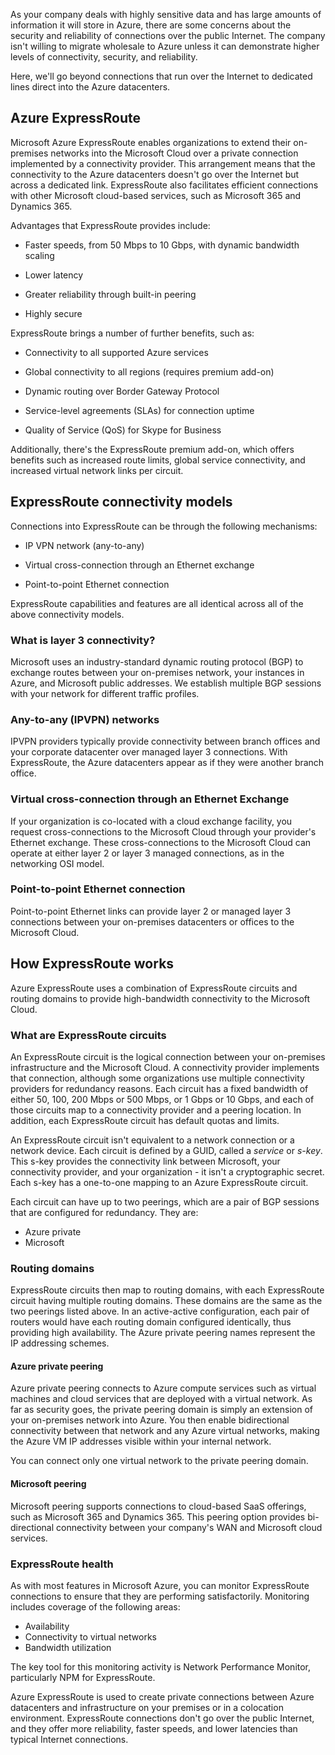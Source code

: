 As your company deals with highly sensitive data and has large amounts of information it will store in Azure, there are some concerns about the security and reliability of connections over the public Internet. The company isn't willing to migrate wholesale to Azure unless it can demonstrate higher levels of connectivity, security, and reliability.

Here, we'll go beyond connections that run over the Internet to dedicated lines direct into the Azure datacenters.

## Azure ExpressRoute

Microsoft Azure ExpressRoute enables organizations to extend their on-premises networks into the Microsoft Cloud over a private connection implemented by a connectivity provider. This arrangement means that the connectivity to the Azure datacenters doesn't go over the Internet but across a dedicated link. ExpressRoute also facilitates efficient connections with other Microsoft cloud-based services, such as Microsoft 365 and Dynamics 365.

Advantages that ExpressRoute provides include:

- Faster speeds, from 50 Mbps to 10 Gbps, with dynamic bandwidth scaling

- Lower latency

- Greater reliability through built-in peering

- Highly secure

ExpressRoute brings a number of further benefits, such as:

- Connectivity to all supported Azure services

- Global connectivity to all regions (requires premium add-on)

- Dynamic routing over Border Gateway Protocol

- Service-level agreements (SLAs) for connection uptime

- Quality of Service (QoS) for Skype for Business

Additionally, there's the ExpressRoute premium add-on, which offers benefits such as increased route limits, global service connectivity, and increased virtual network links per circuit.

## ExpressRoute connectivity models

Connections into ExpressRoute can be through the following mechanisms:

- IP VPN network (any-to-any)

- Virtual cross-connection through an Ethernet exchange

- Point-to-point Ethernet connection

 ExpressRoute capabilities and features are all identical across all of the above connectivity models.

### What is layer 3 connectivity?

Microsoft uses an industry-standard dynamic routing protocol (BGP) to exchange routes between your on-premises network, your instances in Azure, and Microsoft public addresses. We establish multiple BGP sessions with your network for different traffic profiles.

### Any-to-any (IPVPN) networks

IPVPN providers typically provide connectivity between branch offices and your corporate datacenter over managed layer 3 connections. With ExpressRoute, the Azure datacenters appear as if they were another branch office.

### Virtual cross-connection through an Ethernet Exchange

If your organization is co-located with a cloud exchange facility, you request cross-connections to the Microsoft Cloud through your provider's Ethernet exchange. These cross-connections to the Microsoft Cloud can operate at either layer 2 or layer 3 managed connections, as in the networking OSI model.

### Point-to-point Ethernet connection

Point-to-point Ethernet links can provide layer 2 or managed layer 3 connections between your on-premises datacenters or offices to the Microsoft Cloud.

## How ExpressRoute works

Azure ExpressRoute uses a combination of ExpressRoute circuits and routing domains to provide high-bandwidth connectivity to the Microsoft Cloud.

### What are ExpressRoute circuits

An ExpressRoute circuit is the logical connection between your on-premises infrastructure and the Microsoft Cloud. A connectivity provider implements that connection, although some organizations use multiple connectivity providers for redundancy reasons. Each circuit has a fixed bandwidth of either 50, 100, 200 Mbps or 500 Mbps, or 1 Gbps or 10 Gbps, and each of those circuits map to a connectivity provider and a peering location. In addition, each ExpressRoute circuit has default quotas and limits.

An ExpressRoute circuit isn't equivalent to a network connection or a network device. Each circuit is defined by a GUID, called a _service_ or _s-key_. This s-key provides the connectivity link between Microsoft, your connectivity provider, and your organization - it isn't a cryptographic secret. Each s-key has a one-to-one mapping to an Azure ExpressRoute circuit.

Each circuit can have up to two peerings, which are a pair of BGP sessions that are configured for redundancy. They are:

- Azure private
- Microsoft

### Routing domains

ExpressRoute circuits then map to routing domains, with each ExpressRoute circuit having multiple routing domains. These domains are the same as the two peerings listed above. In an active-active configuration, each pair of routers would have each routing domain configured identically, thus providing high availability. The Azure private peering names represent the IP addressing schemes.

#### Azure private peering

Azure private peering connects to Azure compute services such as virtual machines and cloud services that are deployed with a virtual network. As far as security goes, the private peering domain is simply an extension of your on-premises network into Azure. You then enable bidirectional connectivity between that network and any Azure virtual networks, making the Azure VM IP addresses visible within your internal network.

You can connect only one virtual network to the private peering domain.

#### Microsoft peering

Microsoft peering supports connections to cloud-based SaaS offerings, such as Microsoft 365 and Dynamics 365. This peering option provides bi-directional connectivity between your company's WAN and Microsoft cloud services.

### ExpressRoute health

As with most features in Microsoft Azure, you can monitor ExpressRoute connections to ensure that they are performing satisfactorily. Monitoring includes coverage of the following areas:

- Availability
- Connectivity to virtual networks
- Bandwidth utilization

The key tool for this monitoring activity is Network Performance Monitor, particularly NPM for ExpressRoute.

Azure ExpressRoute is used to create private connections between Azure datacenters and infrastructure on your premises or in a colocation environment. ExpressRoute connections don't go over the public Internet, and they offer more reliability, faster speeds, and lower latencies than typical Internet connections.
